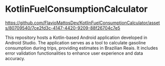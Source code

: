 # KotlinFuelConsumptionCalculator

https://github.com/FlavioMattosDev/KotlinFuelConsumptionCalculator/assets/80709540/7ce2fd3c-4147-4420-9209-88f26704c7e5

This repository hosts a Kotlin-based Android application developed in Android Studio. The application serves as a tool to calculate gasoline consumption during trips, providing estimates in Brazilian Reais. It includes error validation functionalities to enhance user experience and data accuracy.
